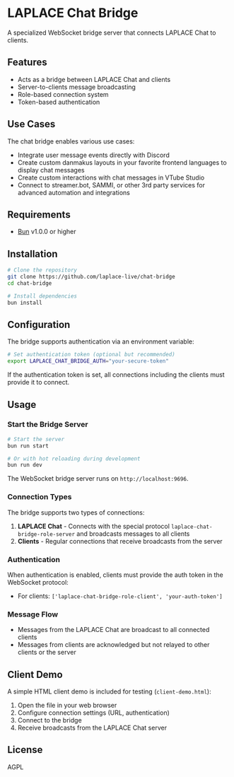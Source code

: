 # LAPLACE Chat Bridge

A specialized WebSocket bridge server that connects LAPLACE Chat to clients.

## Features

- Acts as a bridge between LAPLACE Chat and clients
- Server-to-clients message broadcasting
- Role-based connection system
- Token-based authentication

## Use Cases

The chat bridge enables various use cases:

- Integrate user message events directly with Discord
- Create custom danmakus layouts in your favorite frontend languages to display chat messages
- Create custom interactions with chat messages in VTube Studio
- Connect to streamer.bot, SAMMI, or other 3rd party services for advanced automation and integrations

## Requirements

- [Bun](https://bun.sh/) v1.0.0 or higher

## Installation

```bash
# Clone the repository
git clone https://github.com/laplace-live/chat-bridge
cd chat-bridge

# Install dependencies
bun install
```

## Configuration

The bridge supports authentication via an environment variable:

```bash
# Set authentication token (optional but recommended)
export LAPLACE_CHAT_BRIDGE_AUTH="your-secure-token"
```

If the authentication token is set, all connections including the clients must provide it to connect.

## Usage

### Start the Bridge Server

```bash
# Start the server
bun run start

# Or with hot reloading during development
bun run dev
```

The WebSocket bridge server runs on `http://localhost:9696`.

### Connection Types

The bridge supports two types of connections:

1. **LAPLACE Chat** - Connects with the special protocol `laplace-chat-bridge-role-server` and broadcasts messages to all clients
2. **Clients** - Regular connections that receive broadcasts from the server

### Authentication

When authentication is enabled, clients must provide the auth token in the WebSocket protocol:

- For clients: `['laplace-chat-bridge-role-client', 'your-auth-token']`

### Message Flow

- Messages from the LAPLACE Chat are broadcast to all connected clients
- Messages from clients are acknowledged but not relayed to other clients or the server

## Client Demo

A simple HTML client demo is included for testing (`client-demo.html`):

1. Open the file in your web browser
2. Configure connection settings (URL, authentication)
3. Connect to the bridge
4. Receive broadcasts from the LAPLACE Chat server

## License

AGPL
